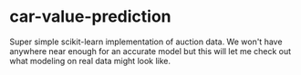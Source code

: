 # car-value-prediction

Super simple scikit-learn implementation of auction data. We won't have anywhere near enough for an accurate model but this will let me check out what modeling on real data might look like.
